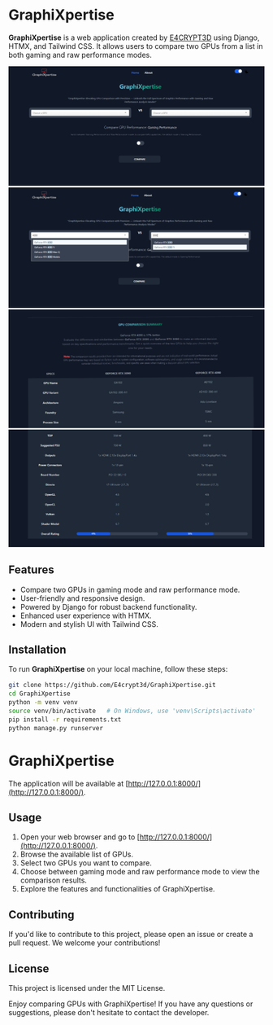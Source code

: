 # GraphiXpertise

**GraphiXpertise** is a web application created by [E4CRYPT3D](https://github.com/E4crypt3d) using Django, HTMX, and Tailwind CSS. It allows users to compare two GPUs from a list in both gaming and raw performance modes.

![Demo Screenshot 1](/demo/screenshot1.png)
![Demo Screenshot 2](/demo/screenshot2.png)
![Demo Screenshot 3](/demo/screenshot3.png)
![Demo Screenshot 4](/demo/screenshot4.png)

## Features

- Compare two GPUs in gaming mode and raw performance mode.
- User-friendly and responsive design.
- Powered by Django for robust backend functionality.
- Enhanced user experience with HTMX.
- Modern and stylish UI with Tailwind CSS.

## Installation

To run **GraphiXpertise** on your local machine, follow these steps:

   ```bash
   git clone https://github.com/E4crypt3d/GraphiXpertise.git
   cd GraphiXpertise
   python -m venv venv
   source venv/bin/activate   # On Windows, use 'venv\Scripts\activate'
   pip install -r requirements.txt
   python manage.py runserver

   ```
# GraphiXpertise

The application will be available at [http://127.0.0.1:8000/](http://127.0.0.1:8000/).

## Usage

1. Open your web browser and go to [http://127.0.0.1:8000/](http://127.0.0.1:8000/).
2. Browse the available list of GPUs.
3. Select two GPUs you want to compare.
4. Choose between gaming mode and raw performance mode to view the comparison results.
5. Explore the features and functionalities of GraphiXpertise.

## Contributing

If you'd like to contribute to this project, please open an issue or create a pull request. We welcome your contributions!

## License

This project is licensed under the MIT License.

Enjoy comparing GPUs with GraphiXpertise! If you have any questions or suggestions, please don't hesitate to contact the developer.
